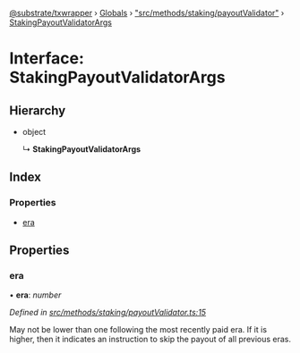 [@substrate/txwrapper](../README.md) › [Globals](../globals.md) › ["src/methods/staking/payoutValidator"](../modules/_src_methods_staking_payoutvalidator_.md) › [StakingPayoutValidatorArgs](_src_methods_staking_payoutvalidator_.stakingpayoutvalidatorargs.md)

# Interface: StakingPayoutValidatorArgs

## Hierarchy

* object

  ↳ **StakingPayoutValidatorArgs**

## Index

### Properties

* [era](_src_methods_staking_payoutvalidator_.stakingpayoutvalidatorargs.md#era)

## Properties

###  era

• **era**: *number*

*Defined in [src/methods/staking/payoutValidator.ts:15](https://github.com/paritytech/txwrapper/blob/bcc9b73/src/methods/staking/payoutValidator.ts#L15)*

May not be lower than one following the most recently paid era. If it is
higher, then it indicates an instruction to skip the payout of all
previous eras.
